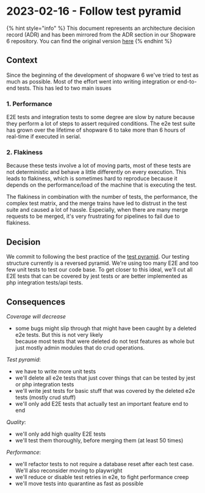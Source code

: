 # 2023-02-16 - Follow test pyramid

{% hint style="info" %}
This document represents an architecture decision record (ADR) and has been mirrored from the ADR section in our Shopware 6 repository.
You can find the original version [here](https://github.com/shopware/platform/blob/trunk/adr/testing/2023-02-13-follow-test-pyramid.md)
{% endhint %}

## Context

Since the beginning of the development of shopware 6 we've tried to test as much as possible. Most of the effort went
into writing integration or end-to-end tests. This has led to two main issues

### 1. Performance

E2E tests and integration tests to some degree are slow by nature because they perform a lot of steps to assert 
required conditions. The e2e test suite has grown over the lifetime of shopware 6 to take more than 6 hours of real-time
if executed in serial.

### 2. Flakiness 

Because these tests involve a lot of moving parts, most of these tests are not deterministic and behave a little differently
on every execution. This leads to flakiness, which is sometimes hard to reproduce because it depends on the 
performance/load of the machine that is executing the test.

The flakiness in combination with the number of tests, the performance, the complex test matrix, and the merge trains have 
led to distrust in the test suite and caused a lot of hassle. Especially, when there are many merge requests to be merged,
it's very frustrating for pipelines to fail due to flakiness.

## Decision

We commit to following the best practice of the [test pyramid]. Our testing structure currently is a reversed pyramid. We're using too many
E2E and too few unit tests to test our code base. To get closer to this ideal, we'll cut all E2E tests that can be covered by jest
tests or are better implemented as php integration tests/api tests.

## Consequences

*Coverage will decrease*

- some bugs might slip through that might have been caught by a deleted e2e tests. But this is not very likely  
  because most tests that were deleted do not test features as whole but just mostly admin modules that do crud operations.

*Test pyramid*:
- we have to write more unit tests
- we'll delete all e2e tests that just cover things that can be tested by jest or php integration tests
- we'll write jest tests for basic stuff that was covered by the deleted e2e tests (mostly crud stuff)
- we'll only add E2E tests that actually test an important feature end to end

*Quality*:
- we'll only add high quality E2E tests
- we'll test them thoroughly, before merging them (at least 50 times) 

*Performance*:
- we'll refactor tests to not require a database reset after each test case. We'll also reconsider moving to playwright
- we'll reduce or disable test retries in e2e, to fight performance creep
- we'll move tests into quarantine as fast as possible


[test pyramid]: https://martinfowler.com/articles/practical-test-pyramid.html
